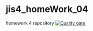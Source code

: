 # jis4_homeWork_04
homework 4 repository
[![Quality gate](https://sonarcloud.io/api/project_badges/quality_gate?project=tatianamih_jis4_homeWork_045)](https://sonarcloud.io/dashboard?id=tatianamih_jis4_homeWork_045)

